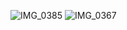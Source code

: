 ![IMG_0385](https://user-images.githubusercontent.com/62328337/171026451-3ae066e2-d757-4b2a-b0ba-3ab2223ec459.jpg)
![IMG_0367](https://user-images.githubusercontent.com/62328337/171026641-4272e06e-9284-4b31-993c-880a7c088c24.jpg)
